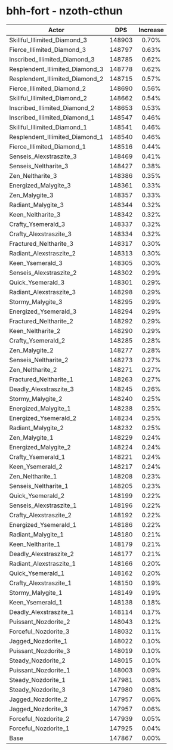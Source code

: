 # bhh-fort - nzoth-cthun
| Actor | DPS | Increase |
|---|:---:|:---:|
|Skillful_Illimited_Diamond_3|148903|0.70%|
|Fierce_Illimited_Diamond_3|148797|0.63%|
|Inscribed_Illimited_Diamond_3|148785|0.62%|
|Resplendent_Illimited_Diamond_3|148778|0.62%|
|Resplendent_Illimited_Diamond_2|148715|0.57%|
|Fierce_Illimited_Diamond_2|148690|0.56%|
|Skillful_Illimited_Diamond_2|148662|0.54%|
|Inscribed_Illimited_Diamond_2|148653|0.53%|
|Inscribed_Illimited_Diamond_1|148547|0.46%|
|Skillful_Illimited_Diamond_1|148541|0.46%|
|Resplendent_Illimited_Diamond_1|148540|0.46%|
|Fierce_Illimited_Diamond_1|148516|0.44%|
|Senseis_Alexstraszite_3|148469|0.41%|
|Senseis_Neltharite_3|148427|0.38%|
|Zen_Neltharite_3|148386|0.35%|
|Energized_Malygite_3|148361|0.33%|
|Zen_Malygite_3|148357|0.33%|
|Radiant_Malygite_3|148344|0.32%|
|Keen_Neltharite_3|148342|0.32%|
|Crafty_Ysemerald_3|148337|0.32%|
|Crafty_Alexstraszite_3|148334|0.32%|
|Fractured_Neltharite_3|148317|0.30%|
|Radiant_Alexstraszite_2|148313|0.30%|
|Keen_Ysemerald_3|148305|0.30%|
|Senseis_Alexstraszite_2|148302|0.29%|
|Quick_Ysemerald_3|148301|0.29%|
|Radiant_Alexstraszite_3|148298|0.29%|
|Stormy_Malygite_3|148295|0.29%|
|Energized_Ysemerald_3|148294|0.29%|
|Fractured_Neltharite_2|148292|0.29%|
|Keen_Neltharite_2|148290|0.29%|
|Crafty_Ysemerald_2|148285|0.28%|
|Zen_Malygite_2|148277|0.28%|
|Senseis_Neltharite_2|148273|0.27%|
|Zen_Neltharite_2|148271|0.27%|
|Fractured_Neltharite_1|148263|0.27%|
|Deadly_Alexstraszite_3|148245|0.26%|
|Stormy_Malygite_2|148240|0.25%|
|Energized_Malygite_1|148238|0.25%|
|Energized_Ysemerald_2|148234|0.25%|
|Radiant_Malygite_2|148232|0.25%|
|Zen_Malygite_1|148229|0.24%|
|Energized_Malygite_2|148224|0.24%|
|Crafty_Ysemerald_1|148221|0.24%|
|Keen_Ysemerald_2|148217|0.24%|
|Zen_Neltharite_1|148208|0.23%|
|Senseis_Neltharite_1|148205|0.23%|
|Quick_Ysemerald_2|148199|0.22%|
|Senseis_Alexstraszite_1|148196|0.22%|
|Crafty_Alexstraszite_2|148192|0.22%|
|Energized_Ysemerald_1|148186|0.22%|
|Radiant_Malygite_1|148180|0.21%|
|Keen_Neltharite_1|148179|0.21%|
|Deadly_Alexstraszite_2|148177|0.21%|
|Radiant_Alexstraszite_1|148166|0.20%|
|Quick_Ysemerald_1|148162|0.20%|
|Crafty_Alexstraszite_1|148150|0.19%|
|Stormy_Malygite_1|148149|0.19%|
|Keen_Ysemerald_1|148138|0.18%|
|Deadly_Alexstraszite_1|148114|0.17%|
|Puissant_Nozdorite_2|148043|0.12%|
|Forceful_Nozdorite_3|148032|0.11%|
|Jagged_Nozdorite_1|148022|0.10%|
|Puissant_Nozdorite_3|148019|0.10%|
|Steady_Nozdorite_2|148015|0.10%|
|Puissant_Nozdorite_1|148003|0.09%|
|Steady_Nozdorite_1|147981|0.08%|
|Steady_Nozdorite_3|147980|0.08%|
|Jagged_Nozdorite_2|147957|0.06%|
|Jagged_Nozdorite_3|147957|0.06%|
|Forceful_Nozdorite_2|147939|0.05%|
|Forceful_Nozdorite_1|147925|0.04%|
|Base|147867|0.00%|
